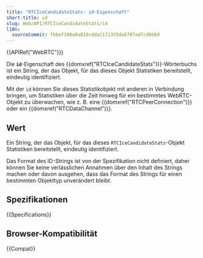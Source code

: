 ```yaml
---
title: "RTCIceCandidateStats: id-Eigenschaft"
short-title: id
slug: Web/API/RTCIceCandidateStats/id
l10n:
  sourceCommit: fbbef300a9a819cdda1171355da5787ad7cdbb6d
---
```


{{APIRef("WebRTC")}}

Die **`id`**-Eigenschaft des {{domxref("RTCIceCandidateStats")}}-Wörterbuchs ist ein String, der das Objekt, für das dieses Objekt Statistiken bereitstellt, eindeutig identifiziert.

Mit der `id` können Sie dieses Statistikobjekt mit anderen in Verbindung bringen, um Statistiken über die Zeit hinweg für ein bestimmtes WebRTC-Objekt zu überwachen, wie z. B. eine {{domxref("RTCPeerConnection")}} oder ein {{domxref("RTCDataChannel")}}.

## Wert

Ein String, der das Objekt, für das dieses `RTCIceCandidateStats`-Objekt Statistiken bereitstellt, eindeutig identifiziert.

Das Format des ID-Strings ist von der Spezifikation nicht definiert, daher können Sie keine verlässlichen Annahmen über den Inhalt des Strings machen oder davon ausgehen, dass das Format des Strings für einen bestimmten Objekttyp unverändert bleibt.

## Spezifikationen

{{Specifications}}

## Browser-Kompatibilität

{{Compat}}
